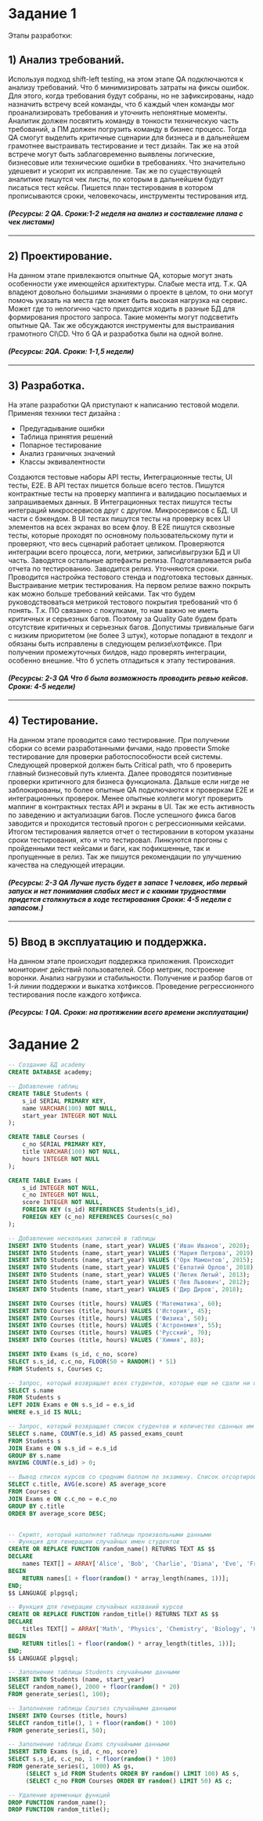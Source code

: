 # Задание 1
Этапы разработки:
## 1)	Анализ требований.

Используя подход shift-left testing, на этом этапе QA подключаются к анализу требований. Что б минимизировать затраты на фиксы ошибок. Для этого, когда требования будут собраны, но не зафиксированы, надо назначить встречу всей команды, что б каждый член команды мог проанализировать требования и уточнить непонятные моменты. Аналитик должен посвятить команду в тонкости техническую часть требований, а ПМ должен погрузить команду в бизнес процесс. Тогда QA смогут выделить критичные сценарии для бизнеса и в дальнейшем грамотнее выстраивать тестирование и тест дизайн. Так же на этой встрече могут быть заблаговременно выявлены логические, бизнесовые или технические ошибки в требованиях. Что значительно удешевит и ускорит их исправление. Так же по существующей аналитике пишутся чек листы, по которым в дальнейшем будут писаться тест кейсы. Пишется план тестирования в котором прописываются сроки, человекочасы, инструменты тестирования итд.

#### ***(Ресурсы: 2 QA. Сроки:1-2 неделя на анализ и составление плана с чек листами)***
---
## 2)	Проектирование.
   
На данном этапе привлекаются опытные QA, которые могут знать особенности уже имеющейся архитектуры. Слабые места итд. Т.к. QA владеют довольно большими знаниями о проекте в целом, то они могут помочь указать на места где может быть высокая нагрузка на сервис. Может где то нелогично часто приходится ходить в разные БД для формирования простого запроса. Такие моменты могут подсветить опытные QA. Так же обсуждаются инструменты для выстраивания грамотного CI\CD. Что б QA и разработка были на одной волне.

#### ***(Ресурсы: 2QA. Сроки: 1-1,5 недели)***
---
## 3)	Разработка.
   
На этапе разработки QA приступают к написанию тестовой модели. Применяя техники тест дизайна :
- Предугадывание ошибки
- Таблица принятия решений
- Попарное тестирование
- Анализ граничных значений
- Классы эквивалентности
  
Создаются тестовые наборы API тесты, Интеграционные тесты, UI тесты, Е2Е. 
В API тестах пишется больше всего тестов. Пишутся контрактные тесты на проверку маппинга и валидацию посылаемых  и запрашиваемых данных.
В Интеграционных тестах пишутся тесты интеграций микросервисов друг с другом. Микросервисов с БД. UI части с бэкендом.
В UI тестах пишутся тесты на проверку всех UI элементов на всех экранах во всем флоу.
В Е2Е пишутся сквозные тесты, которые проходят по основному пользовательскому пути и проверяют, что весь сценарий работает целиком. Проверяются интеграции всего процесса, логи, метрики, записи\выгрузки БД и UI часть.
Заводятся остальные артефакты релиза. Подготавливается рыба отчета по тестированию. Заводится релиз. Уточняются сроки. 
Проводится настройка тестового стенда и подготовка тестовых данных.
Выстраивание метрик тестирования. На первом релизе важно покрыть как можно больше требований кейсами. Так что будем руководствоваться метрикой тестового покрытия требований что б понять. 
Т.к. ПО связанно с покупками, то нам важно не иметь критичных и серьезных багов. Поэтому за Quality Gate будем брать отсутствие критичных и серьезных багов. Допустимы тривиальные баги с низким приоритетом (не более 3 штук), которые попадают в техдолг и обязаны быть исправлены в следующем релизе\хотфиксе.
При получении промежуточных билдов, надо проверять интеграции, особенно внешние. Что б успеть отладиться к этапу тестирования.

#### ***(Ресурсы: 2-3 QA *Что б была возможность проводить ревью кейсов*. Сроки: 4-5 недели)***
---
## 4)	Тестирование.
   
На данном этапе проводится само тестирование. 
При получении сборки со всеми разработанными фичами, надо провести Smoke тестирование для проверки работоспособности всей системы. Следующей проверкой должен быть Critical path, что б проверить главный бизнесовый путь клиента.
Далее проводятся позитивные проверки критичного для бизнеса функционала. Дальше если нигде не заблокированы, то более опытные QA подключаются к проверкам E2E и интеграционных проверок. Менее опытные коллеги могут проверить маппинг в контрактных тестах API и экраны в UI.
Так же есть активность по заведению и актуализации багов. После успешного фикса багов заводится и проходится тестовый прогон с регрессионными кейсами.
Итогом тестирования является отчет о тестировании в котором указаны сроки тестирования, кто и что тестировал. Линкуются прогоны с пройденными тест кейсами и баги, как пофикшенные, так и пропущенные в релиз. Так же пишутся рекомендации по улучшению качества на следующей итерации.

#### ***(Ресурсы: 2-3 QA *Лучше пусть будет в запасе 1 человек, ибо первый запуск и нет понимания слабых мест и с какими трудностями придется столкнуться в ходе тестирования* Сроки: 4-5 недели с запасом.)***
---
## 5)	Ввод в эксплуатацию и поддержка.
   
На данном этапе происходит поддержка приложения. Происходит мониторинг действий пользователей. Сбор метрик, построение воронки. Анализ нагрузки и стабильности. Получение и разбор багов от 1-й линии поддержки и выкатка хотфиксов. Проведение регрессионного тестирования после каждого хотфикса.

#### ***(Ресурсы: 1 QA. Сроки: на протяжении всего времени эксплуатации)***


# Задание 2

~~~sql
-- Создание БД academy
CREATE DATABASE academy;

-- Добавление таблиц
CREATE TABLE Students (
    s_id SERIAL PRIMARY KEY,
	name VARCHAR(100) NOT NULL,
	start_year INTEGER NOT NULL
);

CREATE TABLE Courses (
    c_no SERIAL PRIMARY KEY,
	title VARCHAR(100) NOT NULL,
	hours INTEGER NOT NULL
);

CREATE TABLE Exams (
    s_id INTEGER NOT NULL,
	c_no INTEGER NOT NULL,
	score INTEGER NOT NULL,
	FOREIGN KEY (s_id) REFERENCES Students(s_id),
    FOREIGN KEY (c_no) REFERENCES Courses(c_no)
);

-- Добавление нескольких записей в таблицы
INSERT INTO Students (name, start_year) VALUES ('Иван Иванов', 2020);
INSERT INTO Students (name, start_year) VALUES ('Мария Петрова', 2019);
INSERT INTO Students (name, start_year) VALUES ('Орк Мамонтов', 2015);
INSERT INTO Students (name, start_year) VALUES ('Евпатий Орлов', 2018);
INSERT INTO Students (name, start_year) VALUES ('Лютик Лютый', 2013);
INSERT INTO Students (name, start_year) VALUES ('Лев Львович', 2012);
INSERT INTO Students (name, start_year) VALUES ('Дир Диров', 2018);

INSERT INTO Courses (title, hours) VALUES ('Математика', 60);
INSERT INTO Courses (title, hours) VALUES ('История', 45);
INSERT INTO Courses (title, hours) VALUES ('Физика', 50);
INSERT INTO Courses (title, hours) VALUES ('Астрономия', 55);
INSERT INTO Courses (title, hours) VALUES ('Русский', 70);
INSERT INTO Courses (title, hours) VALUES ('Химия', 88);

INSERT INTO Exams (s_id, c_no, score)
SELECT s.s_id, c.c_no, FLOOR(50 + RANDOM() * 51) 
FROM Students s, Courses c;

-- Запрос, который возвращает всех студентов, которые еще не сдали ни одного экзамена.
SELECT s.name
FROM Students s
LEFT JOIN Exams e ON s.s_id = e.s_id
WHERE e.s_id IS NULL;

-- Запрос, который возвращает список студентов и количество сданных им экзаменов. Только для студентов, у которых есть сданные экзамены.
SELECT s.name, COUNT(e.s_id) AS passed_exams_count
FROM Students s
JOIN Exams e ON s.s_id = e.s_id
GROUP BY s.name
HAVING COUNT(e.s_id) > 0;

-- Вывод список курсов со средним баллом по экзамену. Список отсортирован по убыванию среднего балла.
SELECT c.title, AVG(e.score) AS average_score
FROM Courses c
JOIN Exams e ON c.c_no = e.c_no
GROUP BY c.title
ORDER BY average_score DESC;


-- Скрипт, который наполняет таблицы произвольными данными
-- Функция для генерации случайных имен студентов
CREATE OR REPLACE FUNCTION random_name() RETURNS TEXT AS $$
DECLARE
    names TEXT[] = ARRAY['Alice', 'Bob', 'Charlie', 'Diana', 'Eve', 'Frank', 'Grace', 'Helen', 'Ivan', 'Julia'];
BEGIN
    RETURN names[1 + floor(random() * array_length(names, 1))];
END;
$$ LANGUAGE plpgsql;

-- Функция для генерации случайных названий курсов
CREATE OR REPLACE FUNCTION random_title() RETURNS TEXT AS $$
DECLARE
    titles TEXT[] = ARRAY['Math', 'Physics', 'Chemistry', 'Biology', 'History', 'Geography', 'English', 'French', 'Spanish', 'German'];
BEGIN
    RETURN titles[1 + floor(random() * array_length(titles, 1))];
END;
$$ LANGUAGE plpgsql;

-- Заполнение таблицы Students случайными данными
INSERT INTO Students (name, start_year)
SELECT random_name(), 2000 + floor(random() * 20)
FROM generate_series(1, 100);

-- Заполнение таблицы Courses случайными данными
INSERT INTO Courses (title, hours)
SELECT random_title(), 1 + floor(random() * 100)
FROM generate_series(1, 50);

-- Заполнение таблицы Exams случайными данными
INSERT INTO Exams (s_id, c_no, score)
SELECT s.s_id, c.c_no, 1 + floor(random() * 100)
FROM generate_series(1, 1000) AS gs,
     (SELECT s_id FROM Students ORDER BY random() LIMIT 100) AS s,
     (SELECT c_no FROM Courses ORDER BY random() LIMIT 50) AS c;

-- Удаление временных функций
DROP FUNCTION random_name();
DROP FUNCTION random_title();
~~~
